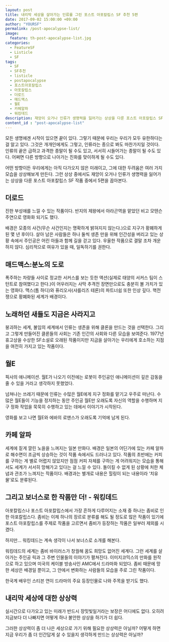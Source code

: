 ```yaml
---
layout: post
title: 내리막 세상을 살아가는 인류를 그린 포스트 아포칼립스 SF 추천 5편
date: 2017-09-02 15:00:00 +09:00
author: "YOURSF"
permalink: /post-apocalypse-list/
image:
  feature: th-post-apocalypse-list.jpg
categories:
  - FeatureSF
  - Listicle
  - SF
tags:
  - SF
  - SF추천
  - listicle
  - postapocalypse
  - 포스트아포칼립스
  - 아포칼립스
  - 더로드
  - 매드맥스
  - 월E
  - 카페알파
  - 워킹데드
description: 재앙이 오거나 인류가 생명력을 잃어가는 상상을 다룬 포스트 아포칼립스 SF 작품 5편 추천! 모든 생명에겐 시작이 있으면 끝이 있다. 그렇기 때문에 우리는 우리가 모두 유한하다는 걸 알고 있다. 그것은 개개인에게도 그렇고, 인류라는 종으로 봐도 마찬가지일 것이다. 인류의 끝은 급하고 과격한 종말이 될 수도 있고, 서서히 시들어가는 종말이 될 수도 있다. 어쩌면 다른 방향으로 나아가는 진화를 맞이하게 될 수도 있다. 어떤 방향이든 우리에게는 아직 다가오지 않은 미래이고, 그에 대한 두려움은 여러 가지 모습을 상상해보게 만든다. 
content_id : "post-apocalypse-list"
---
```


모든 생명에겐 시작이 있으면 끝이 있다. 그렇기 때문에 우리는 우리가 모두 유한하다는 걸 알고 있다. 그것은 개개인에게도 그렇고, 인류라는 종으로 봐도 마찬가지일 것이다. 인류의 끝은 급하고 과격한 종말이 될 수도 있고, 서서히 시들어가는 종말이 될 수도 있다. 어쩌면 다른 방향으로 나아가는 진화를 맞이하게 될 수도 있다. 

어떤 방향이든 우리에게는 아직 다가오지 않은 미래이고, 그에 대한 두려움은 여러 가지 모습을 상상해보게 만든다. 그런 상상 중에서도 재앙이 오거나 인류가 생명력을 잃어가는 상상을 다룬 포스트 아포칼립스 SF 작품 중에서 5편을 꼽아본다.

## 더로드

진한 부성애를 느낄 수 있는 작품이다. 반지의 제왕에서 아라곤역을 맡았던 비고 모텐슨 주연으로 영화화 되기도 했다. 

배경은 모종의 사건(무슨 사건인지는 명확하게 밝혀지지 않는다.)으로 지구가 황폐하게 된 몇 년 후이다. 살아 남은 사람들은 하나 둘씩 생존 만을 위해 인간성을 버리고 있는 상황 속에서 주인공은 어린 아들과 함께 길을 걷고 있다. 우울한 작품으로 결말 조차 개운하지 않다. 심리적으로 여유가 있을 때, 일독하기를 권한다.

## 매드맥스:분노의 도로

폭주하는 차량들 사이로 정교한 서커스를 보는 듯한 액션(실제로 태양의 서커스 팀이 스턴트로 참여했다고 한다.)이 어우러지는 사막 추격전 장면만으로도 충분히 볼 가치가 있는 영화다. 맥스(톰 하디)와 퓨리오사(샤를리즈 테론)의 파트너쉽 또한 인상 깊다. 핵전쟁으로 황폐화된 세계가 배경이다.

## 노래하던 새들도 지금은 사라지고

붕괴하는 세계, 불임의 세계에서 인류는 생존을 위해 클론을 만드는 것을 선택한다. 그리고 그렇게 만들어진 클론들의 사회는 기존 인간의 사회와 다른 모습을 보여준다. 1977년 휴고상을 수상한 SF소설로 오래된 작품이지만 지금을 살아가는 우리에게 호소하는 지점을 여전히 가지고 있는 작품이다. 

## 월E

픽사의 애니메이션. 월E가 나오기 이전에는 로봇이 주인공인 애니메이션이 깊은 감동을 줄 수 있을 거라고 생각하지 못했었다.

넘쳐나는 쓰레기 때문에 인류는 수많은 월E에게 지구 정화를 맡기고 우주로 떠난다. 수많은 월E들이 기능을 정지하는 동안 주인공 월E만 오래도록 자신의 역할을 수행하며 지구 정화 작업을 묵묵히 수행하고 있는 데에서 이야기가 시작된다. 

영화를 보고 나면 월E와 에바의 로맨스가 오래도록 기억에 남게 된다.

## 카페 알파

세계에 짙게 깔린 노을을 느껴지는 일본 만화다. 배경은 일본의 어딘가에 있는 카페 알파로 해수면이 조금씩 상승하는 것이 작품 속에서도 드러나고 있다. 작품의 초반에는 커피를 구하는 게 별로 어렵지 않았지만 점점 커피 자체를 구하는 게 어려워지는 모습을 통해서도 세계가 서서히 망해가고 있다는 걸 느낄 수 있다. 돌이킬 수 없게 된 상황에 처한 체념과 관조가 느껴지는 작품이다. 배경과는 별개로 내용은 힐링이 되는 내용이라 ‘치유물’로도 분류된다. 

## 그리고 보너스로 한 작품만 더! - 워킹데드

아포칼립스나 포스트 아포칼립스에서 가장 흔하게 다루어지는 소재 중 하나는 좀비로 인한 아포칼립스다. 좀비는 이제 하나의 장르로 분류를 해도 될 정도로 많은 작품이 있기에 포스트 아포칼립스를 주제로 작품을 고르면서 좀비가 등장하는 작품은 일부러 제외를 시켰다.

하지만… 워킹데드는 계속 생각이 나서 보너스로 소개를 해본다. 

워킹데드의 세계는 좀비 바이러스가 창궐해 꿈도 희망도 없어진 세계다. 그런 세계를 살아가는 주인공 릭과 그 주변 인물들의 이야기가 펼쳐진다. 이미지코믹스의 만화를 원작으로 하고 있으며 미국의 케이블 방송사인 AMC에서 드라마화 되었다. 좀비 때문에 망한 세상은 배경일 뿐이고, 그 안에서 변화하는 사람들의 모습을 주로 그린 작품이다. 

한국계 배우인 스티븐 연이 드라마의 주요 등장인물로 나와 주목을 받기도 했다. 

## 내리막 세상에 대한 상상력

실시간으로 다가오고 있는 미래가 반드시 장밋빛일거라는 보장은 어디에도 없다. 오히려 지금보다 더 나빠지면 어떻게 하나 불안한 상상을 하기가 더 쉽다.

그러한 상상력이 좀 더 나은 세상으로 가기 위해 필요한 상상력은 아닐까? 어떻게 하면 지금 우리가 좀 더 인간답게 살 수 있을지 생각하게 만드는 상상력은 아닐까?

